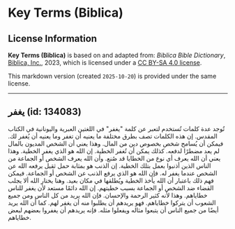 # Key Terms (Biblica)

## License Information

**Key Terms (Biblica)** is based on and adapted from: _Biblica Bible Dictionary_, [Biblica, Inc.](https://www.biblica.com/), 2023, which is licensed under a [CC BY-SA 4.0 license](https://creativecommons.org/licenses/by-sa/4.0/legalcode.en).

This markdown version (created `2025-10-20`) is provided under the same license.



--------------------------------

## يغفر (id: 134083)

تُوجد عدة كلمات تُستخدم لتعبر عن كلمة "يغفر" في اللغتين العبرية واليونانية في الكتاب المقدس. إن هذه الكلمات تصف بطرق مختلفة ما يعنيه أن تغفر وما يعنيه أن يُغفر لك. فيمكن أن يُسامح شخص بخصوص دين من المال. وهذا يعني أن الشخص المديون بالمال لم يعد مضطرًا لدفعه. كذلك يمكن أن تُغفر الخطية. إن الله هو الذي يغفر الخطية. وهذا يعني أن الله يعرف أي نوع من الخطايا قد صُنع. وأن الله يعرف الشخص أو الجماعة من الناس الذين أذنبوا بعمل بتلك الخطية. إن الذنب هو بمثابة حمل ثقيل يرفعه الله عن الشخص عندما يغفر له. فإن الله هو الذي يرفع الذنب عن الشخص أو الجماعة. فيمكن فهم ذلك باعتبار أن الله يأخذ الخطية ويُطلقها في مكان بعيد. وهنا يختار الله ألا يجلب القضاء ضد الشخص أو الجماعة بسبب خطيتهم. إن الله دائمًا مستعد لأن يغفر للناس خطاياهم. وهذا لأنه كثير الرحمة والإحسان. فإن الله يريد من كل الناس ومن جميع الشعوب أن يتركوا خطاياهم. فهو يريدهم أن يطلبوا منه أن يغفر لهم. كما أن الله يريد أيضًا من جميع الناس أن يتبعوا مثاله ويفعلوا مثله. فإنه يريدهم أن يغفروا بعضهم لبعض خطاياهم.


